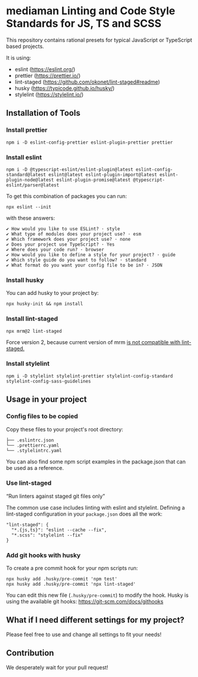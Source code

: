 # mediaman Linting and Code Style Standards for JS, TS and SCSS

This repository contains rational presets for typical JavaScript or TypeScript based projects.

It is using:

- eslint (https://eslint.org/)
- prettier (https://prettier.io/)
- lint-staged (https://github.com/okonet/lint-staged#readme)
- husky (https://typicode.github.io/husky/)
- stylelint (https://stylelint.io/)

## Installation of Tools

### Install prettier

```
npm i -D eslint-config-prettier eslint-plugin-prettier prettier
```

### Install eslint

```
npm i -D @typescript-eslint/eslint-plugin@latest eslint-config-standard@latest eslint@latest eslint-plugin-import@latest eslint-plugin-node@latest eslint-plugin-promise@latest @typescript-eslint/parser@latest
```


To get this combination of packages you can run:
```
npx eslint --init
```

with these answers:
```
✔ How would you like to use ESLint? · style
✔ What type of modules does your project use? · esm
✔ Which framework does your project use? · none
✔ Does your project use TypeScript? · Yes
✔ Where does your code run? · browser
✔ How would you like to define a style for your project? · guide
✔ Which style guide do you want to follow? · standard
✔ What format do you want your config file to be in? · JSON
```

### Install husky

You can add husky to your project by:
```
npx husky-init && npm install
```

### Install lint-staged

```
npx mrm@2 lint-staged
```
Force version 2, because current version of mrm [is not compatible with lint-staged.](https://github.com/sapegin/mrm/issues/168)

### Install stylelint

```
npm i -D stylelint stylelint-prettier stylelint-config-standard stylelint-config-sass-guidelines
```

## Usage in your project

### Config files to be copied

Copy these files to your project's root directory:
```
├── .eslintrc.json
└── .prettierrc.yaml
└── .stylelintrc.yaml
```

You can also find some npm script examples in the package.json that can be used as a reference.

### Use lint-staged

“Run linters against staged git files only”

The common use case includes linting with eslint and stylelint.
Defining a lint-staged configuration in your `package.json` does all the work:
```
"lint-staged": {
  "*.{js,ts}": "eslint --cache --fix",
  "*.scss": "stylelint --fix"
}
```

### Add git hooks with husky

To create a pre commit hook for your npm scripts run:
```
npx husky add .husky/pre-commit 'npm test'
npx husky add .husky/pre-commit 'npx lint-staged'
```

You can edit this new file (`.husky/pre-commit`) to modify the hook.
Husky is using the available git hooks: https://git-scm.com/docs/githooks

## What if I need different settings for my project?

Please feel free to use and change all settings to fit your needs!

## Contribution

We desperately wait for your pull request!
